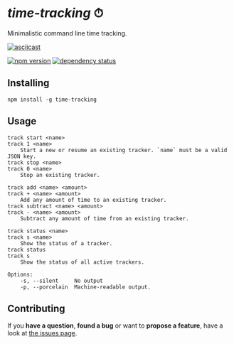 # *time-tracking* ⏱

Minimalistic command line time tracking.

[![asciicast](https://asciinema.org/a/27ca4bx7cdr0mu453bw5grwr7.png)](https://asciinema.org/a/27ca4bx7cdr0mu453bw5grwr7)

[![npm version](https://img.shields.io/npm/v/time-tracking.svg)](https://www.npmjs.com/package/time-tracking)
[![dependency status](https://img.shields.io/david/derhuerst/time-tracking.svg)](https://david-dm.org/derhuerst/time-tracking)



## Installing

```shell
npm install -g time-tracking
```



## Usage

```
track start <name>
track 1 <name>
	Start a new or resume an existing tracker. `name` must be a valid JSON key.
track stop <name>
track 0 <name>
	Stop an existing tracker.

track add <name> <amount>
track + <name> <amount>
	Add any amount of time to an existing tracker.
track subtract <name> <amount>
track - <name> <amount>
	Subtract any amount of time from an existing tracker.

track status <name>
track s <name>
	Show the status of a tracker.
track status
track s
	Show the status of all active trackers.

Options:
	-s, --silent     No output
	-p, --porcelain  Machine-readable output.
```



## Contributing

If you **have a question**, **found a bug** or want to **propose a feature**, have a look at [the issues page](https://github.com/derhuerst/time-tracking/issues).
